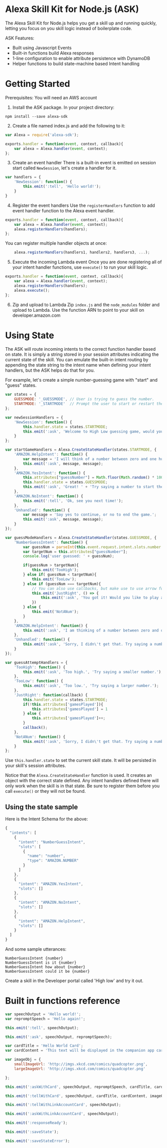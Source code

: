 # Alexa Skill Kit for Node.js (ASK)
The Alexa Skill Kit for Node.js helps you get a skill up and running quickly, letting you focus on you skill logic instead of boilerplate code.

ASK Features:
- Built using Javascript Events
- Built-in functions build Alexa responses
- 1-line configuration to enable attribute persistence with DynamoDB
- Helper functions to build state-machine based Intent handling

# Getting Started
Prerequisites:
You will need an AWS account

1. Install the ASK package. In your project directory:
```
npm install --save alexa-sdk
```
2. Create a file named index.js and add the following to it:
```javascript
var Alexa = require('alexa-sdk');

exports.handler = function(event, context, callback){
    var alexa = Alexa.handler(event, context);
};

```

3. Create an event handler
There is a built-in event is emitted on session start called `NewSession`, let's create a handler for it.

```javascript
var handlers = {
    'NewSession': function() {
        this.emit(':tell', 'Hello world!');
    }
}

```

4. Register the event handlers
Use the `registerHandlers` function to add event handler function to the Alexa event handler.

```javascript
exports.handler = function(event, context, callback){
    var alexa = Alexa.handler(event, context);
    alexa.registerHandlers(handlers);
};
```

You can register multiple handler objects at once:
```javascript
    alexa.registerHandlers(handlers1, handlers2, handlers3, ...);
```

5. Execute the incoming Lambda event
Once you are done registering all of your intent handler functions, use `execute()` to run your skill logic.

```javascript
exports.handler = function(event, context, callback){
    var alexa = Alexa.handler(event, context);
    alexa.registerHandlers(handlers);
    alexa.execute();
};
```

6. Zip and upload to Lambda
Zip `index.js` and the `node_modules` folder and upload to Lambda. Use the function ARN to point to your skill on developer.amazon.com

# Using State
The ASK will route incoming intents to the correct function handler based on state. It is simply a string stored in your session attributes indicating the current state of the skill. You can emulate the built-in intent routing by appending the state string to the intent name when defining your intent handlers, but the ASK helps do that for you.

For example, let's create a simple number-guessing game with "start" and "guess" states.

```javascript
var states = {
    GUESSMODE: '_GUESSMODE', // User is trying to guess the number.
    STARTMODE: '_STARTMODE'  // Prompt the user to start or restart the game.
};

var newSessionHandlers = {
    'NewSession': function() {
        this.handler.state = states.STARTMODE;
        this.emit(':ask', 'Welcome to High Low guessing game, would you like to play?', 'Say yes to start the game or no to quit.');
    }
};

var startGameHandlers = Alexa.CreateStateHandler(states.STARTMODE, {
    'AMAZON.HelpIntent': function() {
        var message = 'I will think of a number between zero and one hundred, try to guess and I will tell you if it is higher or lower. Do you want to start the game?';
        this.emit(':ask', message, message);
    },
    'AMAZON.YesIntent': function() {
        this.attributes["guessNumber"] = Math.floor(Math.random() * 100);
        this.handler.state = states.GUESSMODE;
        this.emit(':ask', 'Great! ' + 'Try saying a number to start the game.', 'Try saying a number.');
    },
    'AMAZON.NoIntent': function() {
        this.emit(':tell', 'Ok, see you next time!');
    },
    'Unhandled': function() {
        var message = 'Say yes to continue, or no to end the game.';
        this.emit(':ask', message, message);
    }
});

var guessModeHandlers = Alexa.CreateStateHandler(states.GUESSMODE, {
    'NumberGuessIntent': function() {
        var guessNum = parseInt(this.event.request.intent.slots.number.value);
        var targetNum = this.attributes["guessNumber"];
        console.log('user guessed: ' + guessNum);

        if(guessNum > targetNum){
            this.emit('TooHigh');
        } else if( guessNum < targetNum){
            this.emit('TooLow');
        } else if (guessNum === targetNum){
            // You can also use callbacks, but make use to use arrow functions in order to preserve the correct context for 'this'
            this.emit('JustRight', () => {
                this.emit(':ask', 'You got it! Would you like to play a new game?', 'Say yes to start a new game, or no to end the game.');
            })
        } else {
            this.emit('NotANum');
        }
    },
    'AMAZON.HelpIntent': function() {
        this.emit(':ask', 'I am thinking of a number between zero and one hundred, try to guess and I will tell you if it is higher or lower.', 'Try saying a number.');
    },
    'Unhandled': function() {
        this.emit(':ask', 'Sorry, I didn\'t get that. Try saying a number.', 'Try saying a number.');
    }
});

var guessAttemptHandlers = {
    'TooHigh': function() {
        this.emit(':ask', 'Too high.', 'Try saying a smaller number.');
    },
    'TooLow': function() {
        this.emit(':ask', 'Too low.', 'Try saying a larger number.');
    },
    'JustRight': function(callback) {
        this.handler.state = states.STARTMODE;
        if(!this.attributes['gamesPlayed']){
            this.attributes['gamesPlayed'] = 1
        } else {
            this.attributes['gamesPlayed']++;
        }
        callback(); 
    },
    'NotANum': function() {
        this.emit(':ask', 'Sorry, I didn\'t get that. Try saying a number.', 'Try saying a number.');
    }
};

```
Use `this.handler.state` to set the current skill state. It will be persisted in your skill's session attributes.

Notice that the `Alexa.CreateStateHandler` function is used. It creates an object with the correct state defined. Any intent handlers defined there will only work when the skill is in that state. Be sure to register them before you call `execute()` or they will not be found.


## Using the state sample

Here is the Intent Schema for the above:
```javascript
{
  "intents": [
    {
      "intent": "NumberGuessIntent",
      "slots": [
        {
          "name": "number",
          "type": "AMAZON.NUMBER"
        }
      ]
    },
    {
      "intent": "AMAZON.YesIntent",
      "slots": []
    },
    {
      "intent": "AMAZON.NoIntent",
      "slots": []
    },
    {
      "intent": "AMAZON.HelpIntent",
      "slots": []
    }
  ]
}
```

And some sample utterances:
```
NumberGuessIntent {number}
NumberGuessIntent is it {number}
NumberGuessIntent how about {number}
NumberGuessIntent could it be {number}
```

Create a skill in the Developer portal called 'High low' and try it out.


# Built in functions reference
```javascript
var speechOutput = 'Hello world!';
var repromptSpeech = 'Hello again!';

this.emit(':tell', speechOutput);

this.emit(':ask', speechOutput, repromptSpeech);

var cardTitle = 'Hello World Card';
var cardContent = 'This text will be displayed in the companion app card.';

var imageObj = {
    smallImageUrl: 'http://imgs.xkcd.com/comics/quadcopter.png',
    largeImageUrl: 'http://imgs.xkcd.com/comics/quadcopter.png'

};

this.emit(':askWithCard', speechOutput, repromptSpeech, cardTitle, cardContent, imageObj);

this.emit(':tellWithCard', speechOutput, cardTitle, cardContent, imageObj);

this.emit(':tellWithLinkAccountCard', speechOutput);

this.emit(':askWithLinkAccountCard', speechOutput);

this.emit(':responseReady');

this.emit(':saveState');

this.emit(':saveStateError');

```
